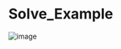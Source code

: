 # Solve_Example

![image](https://user-images.githubusercontent.com/107112651/219855246-6f806c16-6dd1-40ed-bf62-faf3c1b9428c.png)
